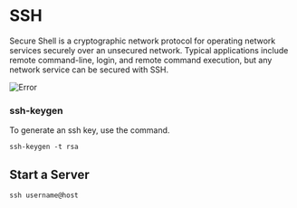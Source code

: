 # SSH
Secure Shell is a cryptographic network protocol for operating network services securely over an unsecured network. Typical applications include remote command-line, login, and remote command execution, but any network service can be secured with SSH.

![Error](https://images.ctfassets.net/0lvk5dbamxpi/UTPF4vNZ56vh5Y9cndGfI/e6438d14fcdf045fe098702302456f07/SSH_Key_-_Authentication_Using_SSH_Keys)

### ssh-keygen
To generate an ssh key, use the command.

``` ssh-keygen -t rsa ```

## Start a Server
``` ssh username@host ```